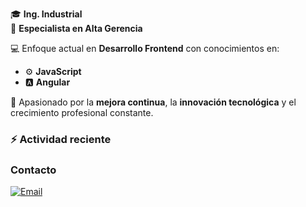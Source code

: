 🎓 **Ing. Industrial**  
🏅 **Especialista en Alta Gerencia**

💻 Enfoque actual en **Desarrollo Frontend** con conocimientos en:  
- ⚙️ **JavaScript**  
- 🅰️ **Angular**

🚀 Apasionado por la **mejora continua**, la **innovación tecnológica** y el crecimiento profesional constante.

### :zap: Actividad reciente
<!--START_SECTION:activity-->
<!--END_SECTION:activity-->

### Contacto

[![Email](https://img.shields.io/badge/📧%20Email-diego2601%40gmail.com-blue)](mailto:diego2601@gmail.com)
